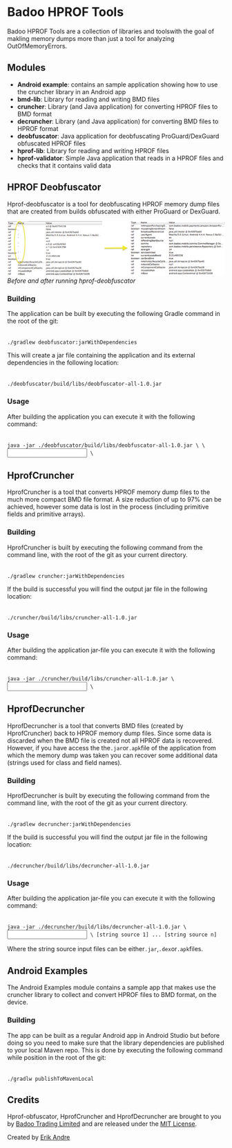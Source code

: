 # Badoo HPROF Tools

Badoo HPROF Tools are a collection of libraries and toolswith the goal of makling memory dumps more than just a tool for analyzing OutOfMemoryErrors.

## Modules

* <b>Android example</b>: contains an sample application showing how to use the cruncher library in an Android app
* <b>bmd-lib</b>: Library for reading and writing BMD files
* <b>cruncher</b>: Library (and Java application) for converting HPROF files to BMD format
* <b>decruncher</b>: Library (and Java application) for converting BMD files to HPROF format 
* <b>deobfuscator</b>: Java application for deobfuscating ProGuard/DexGuard obfuscated HPROF files
* <b>hprof-lib</b>: Library for reading and writing HPROF files
* <b>hprof-validator</b>: Simple Java application that reads in a HPROF files and checks that it contains valid data

## HPROF Deobfuscator

Hprof-deobfuscator is a tool for deobfuscating HPROF memory dump files that are created from builds obfuscated with either ProGuard or DexGuard.


![Before and after](/docs/before_and_after.png) <br><i>Before and after running hprof-deobfuscator</i>

### Building

The application can be built by executing the following Gradle command in the root of the git:

<code>
./gradlew deobfuscator:jarWithDependencies
</code>

This will create a jar file containing the application and its external dependencies in the following location:

<code>
./deobfuscator/build/libs/deobfuscator-all-1.0.jar
</code>

### Usage

After building the application you can execute it with the following command:

<code>
java -jar ./deobfuscator/build/libs/deobfuscator-all-1.0.jar \<mapping file\> \<input hprof\> \<output hprof\>
</code>

## HprofCruncher

HprofCruncher is a tool that converts HPROF memory dump files to the much more compact BMD file format. A size reduction of up to 97% can be achieved, however some data is lost in the process (including primitive fields and primitive arrays).

### Building

HprofCruncher is built by executing the following command from the command line, with the root of the git as your current directory.

<code>
./gradlew cruncher:jarWithDependencies
</code>

If the build is successful you will find the output jar file in the following location:

<code>
./cruncher/build/libs/cruncher-all-1.0.jar
</code>

### Usage

After building the application jar-file you can execute it with the following command:

<code>
java -jar ./cruncher/build/libs/cruncher-all-1.0.jar \<input hprof file\> \<output bmd file\>
</code>

## HprofDecruncher

HprofDecruncher is a tool that converts BMD files (created by HprofCruncher) back to HPROF memory dump files. Since some data is discarded when the BMD file is created not all HPROF data is recovered. However, if you have access the the<code>.jar</code>or<code>.apk</code>file of the application from which the memory dump was taken you can recover some additional data (strings used for class and field names).

### Building

HprofDecruncher is built by executing the following command from the command line, with the root of the git as your current directory.

<code>
./gradlew decruncher:jarWithDependencies
</code>

If the build is successful you will find the output jar file in the following location:

<code>
./decruncher/build/libs/decruncher-all-1.0.jar
</code>

### Usage

After building the application jar-file you can execute it with the following command:

<code>
java -jar ./decruncher/build/libs/decruncher-all-1.0.jar \<input bmd file\> \<output hprof file\> [string source 1] ... [string source n]
</code>

Where the string source input files can be either<code>.jar</code>,<code>.dex</code>or<code>.apk</code>files.

## Android Examples

The Android Examples module contains a sample app that makes use the cruncher library to collect and convert HPROF files to BMD format, on the device.

### Building

The app can be built as a regular Android app in Android Studio but before doing so you need to make sure that the library dependencies are published to your local Maven repo. This is done by executing the following command while position in the root of the git:

<code>
./gradlw publishToMavenLocal
</code>

## Credits

Hprof-obfuscator, HprofCruncher and HprofDecruncher are brought to you by [Badoo Trading Limited](http://corp.badoo.com) and are released under the [MIT License](http://opensource.org/licenses/MIT).

Created by [Erik Andre](https://github.com/erikandre)


